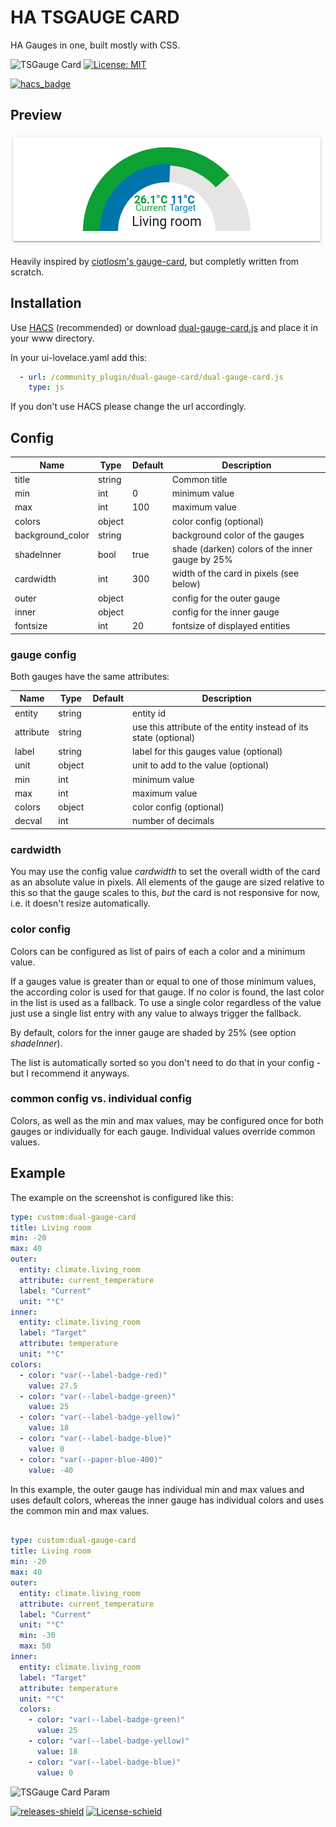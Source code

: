 # HA TSGAUGE CARD

HA Gauges in one, built mostly with CSS.

![TSGauge Card](https://img.shields.io/github/v/release/trollix/ha-tsgauge-card)
[![License: MIT](https://img.shields.io/badge/License-MIT-yellow.svg)](LICENSE)

[![hacs_badge](https://img.shields.io/badge/HACS-Default-orange.svg?style=flat)](https://github.com/custom-components/hacs)

## Preview

![TSGauge Card](https://github.com/trollix/ha-tsgauge-card/blob/main/img01.png?raw=true "TSGauge Card")

Heavily inspired by [ciotlosm's gauge-card](https://github.com/ciotlosm/custom-lovelace/), but completly written
from scratch.

## Installation

Use [HACS](https://github.com/custom-components/hacs) (recommended)
or download [dual-gauge-card.js](https://github.com/custom-cards/dual-gauge-card/raw/master/dual-gauge-card.js) and place it in your www directory.

In your ui-lovelace.yaml add this:

```yaml
  - url: /community_plugin/dual-gauge-card/dual-gauge-card.js
    type: js
```

If you don't use HACS please change the url accordingly.

## Config

| Name             | Type   | Default | Description                                      |
|------------------|--------|---------|--------------------------------------------------|
| title            | string |         | Common title                                     |
| min              | int    | 0       | minimum value                                    |
| max              | int    | 100     | maximum value                                    |
| colors           | object |         | color config (optional)                          |
| background_color | string |         | background color of the gauges                   |
| shadeInner       | bool   | true    | shade (darken) colors of the inner gauge by 25%  |
| cardwidth        | int    | 300     | width of the card in pixels (see below)          |
| outer            | object |         | config for the outer gauge                       |
| inner            | object |         | config for the inner gauge                       |
| fontsize         | int    |  20     | fontsize of displayed entities                   |

### gauge config

Both gauges have the same attributes:

| Name      | Type   | Default | Description                                                      |
|-----------|--------|---------|------------------------------------------------------------------|
| entity    | string |         | entity id                                                        |
| attribute | string |         | use this attribute of the entity instead of its state (optional) |
| label     | string |         | label for this gauges value (optional)                           |
| unit      | object |         | unit to add to the value (optional)                              |
| min       | int    |         | minimum value                                                    |
| max       | int    |         | maximum value                                                    |
| colors    | object |         | color config (optional)                                          |
| decval    | int    |         | number of decimals                                               |

### cardwidth

You may use the config value _cardwidth_ to set the overall width of the card as an absolute value in pixels.
All elements of the gauge are sized relative to this so that the gauge scales to this, _but_ the card is not responsive for now, i.e. it doesn't resize automatically.

### color config

Colors can be configured as list of pairs of each a color and a minimum value.

If a gauges value is greater than or equal to one of those minimum values, the according color is used for that gauge. If no color is found, the last color in the list is used as a fallback.
To use a single color regardless of the value just use a single list entry with any value to always trigger the fallback.

By default, colors for the inner gauge are shaded by 25% (see option _shadeInner_).

The list is automatically sorted so you don't need to do that in your config - but I recommend it anyways.

### common config vs. individual config

Colors, as well as the min and max values, may be configured once for both gauges or individually for each gauge. Individual values override common values.

## Example

The example on the screenshot is configured like this:

```yaml
type: custom:dual-gauge-card
title: Living room
min: -20
max: 40
outer:
  entity: climate.living_room
  attribute: current_temperature
  label: "Current"
  unit: "°C"
inner:
  entity: climate.living_room
  label: "Target"
  attribute: temperature
  unit: "°C"
colors:
  - color: "var(--label-badge-red)"
    value: 27.5
  - color: "var(--label-badge-green)"
    value: 25
  - color: "var(--label-badge-yellow)"
    value: 18
  - color: "var(--label-badge-blue)"
    value: 0
  - color: "var(--paper-blue-400)"
    value: -40
```

In this example, the outer gauge has individual min and max values and uses default colors, whereas the inner
gauge has individual colors and uses the common min and max values.

```yaml

type: custom:dual-gauge-card
title: Living room
min: -20
max: 40
outer:
  entity: climate.living_room
  attribute: current_temperature
  label: "Current"
  unit: "°C"
  min: -30
  max: 50
inner:
  entity: climate.living_room
  label: "Target"
  attribute: temperature
  unit: "°C"
  colors:
    - color: "var(--label-badge-green)"
      value: 25
    - color: "var(--label-badge-yellow)"
      value: 18
    - color: "var(--label-badge-blue)"
      value: 0
```

![TSGauge Card Param](https://github.com/trollix/ha-tsgauge-card/blob/main/img02.png?raw=true "TSGauge Card Param")

[![releases-shield](https://img.shields.io/github/release-date/trollix/ha-tsgauge-card)](https://img.shields.io/github/release-date/trollix/ha-tsgauge-card)
[![License-schield](https://img.shields.io/github/license/trollix/ha-tsgauge-card)](https://img.shields.io/github/license/trollix/ha-tsgauge-card)
